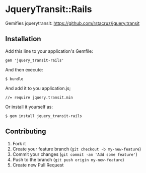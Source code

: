 # JqueryTransit::Rails

Gemifies jquerytransit: https://github.com/rstacruz/jquery.transit

## Installation

Add this line to your application's Gemfile:

    gem 'jquery_transit-rails'

And then execute:

    $ bundle

And add it to you application.js;

	//= require jquery.transit.min

Or install it yourself as:

    $ gem install jquery_transit-rails

## Contributing

1. Fork it
2. Create your feature branch (`git checkout -b my-new-feature`)
3. Commit your changes (`git commit -am 'Add some feature'`)
4. Push to the branch (`git push origin my-new-feature`)
5. Create new Pull Request
